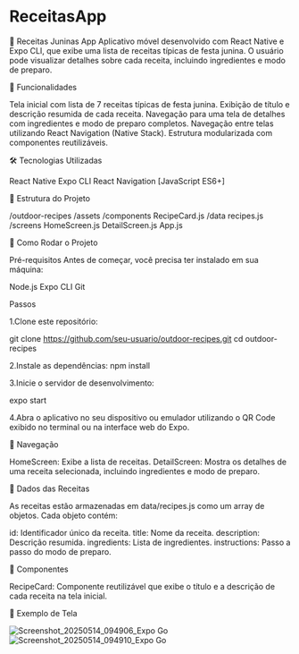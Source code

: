 # ReceitasApp

🎉 Receitas Juninas App
Aplicativo móvel desenvolvido com React Native e Expo CLI, que exibe uma lista de receitas típicas de festa junina. O usuário pode visualizar detalhes sobre cada receita, incluindo ingredientes e modo de preparo.

📱 Funcionalidades

Tela inicial com lista de 7 receitas típicas de festa junina.
Exibição de título e descrição resumida de cada receita.
Navegação para uma tela de detalhes com ingredientes e modo de preparo completos.
Navegação entre telas utilizando React Navigation (Native Stack).
Estrutura modularizada com componentes reutilizáveis.

🛠 Tecnologias Utilizadas

React Native
Expo CLI
React Navigation
[JavaScript ES6+]

📁 Estrutura do Projeto

/outdoor-recipes
  /assets
  /components
    RecipeCard.js
  /data
    recipes.js
  /screens
    HomeScreen.js
    DetailScreen.js
  App.js
  
🚀 Como Rodar o Projeto

Pré-requisitos
Antes de começar, você precisa ter instalado em sua máquina:

Node.js
Expo CLI
Git

Passos

1.Clone este repositório:

git clone https://github.com/seu-usuario/outdoor-recipes.git
cd outdoor-recipes

2.Instale as dependências:
npm install

3.Inicie o servidor de desenvolvimento:

expo start

4.Abra o aplicativo no seu dispositivo ou emulador utilizando o QR Code exibido no terminal ou na interface web do Expo.

📱 Navegação

HomeScreen: Exibe a lista de receitas.
DetailScreen: Mostra os detalhes de uma receita selecionada, incluindo ingredientes e modo de preparo.

📄 Dados das Receitas

As receitas estão armazenadas em data/recipes.js como um array de objetos. Cada objeto contém:

id: Identificador único da receita.
title: Nome da receita.
description: Descrição resumida.
ingredients: Lista de ingredientes.
instructions: Passo a passo do modo de preparo.

🧩 Componentes

RecipeCard: Componente reutilizável que exibe o título e a descrição de cada receita na tela inicial.

📸 Exemplo de Tela

![Screenshot_20250514_094906_Expo Go](https://github.com/user-attachments/assets/7f98d412-d2c8-48ad-b980-3d4cda9667fe)
![Screenshot_20250514_094910_Expo Go](https://github.com/user-attachments/assets/ed1fe088-709c-44c2-a6fd-6312f74cb247)

